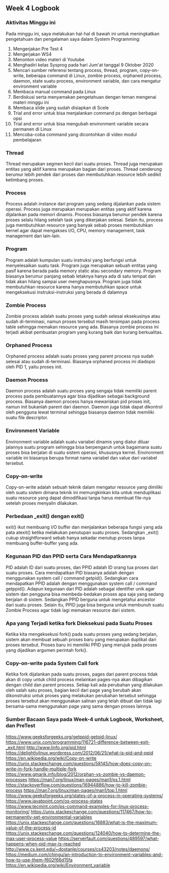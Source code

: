 ## Week 4 Logbook

### Aktivitas Minggu ini
Pada minggu ini, saya melakukan hal-hal di bawah ini untuk meningkatkan pengetahuan dan pengalaman saya dalam System Programming:
1. Mengerjakan Pre Test 4
2. Mengerjakan WS4
3. Menonton video materi di Youtube
4. Menghadiri kelas Sysprog pada hari Jum'at tanggal 9 Oktober 2020
5. Mencari sumber referensi tentang process, thread, program, copy-on-write, beberapa command di Linux, zombie process, orphaned process, daemon, state suatu process, environment variable, dan cara mengatur environment variable
6. Membaca manual command pada Linux
7. Berdiskusi serta menyamakan pengetahuan dengan teman mengenai materi minggu ini
8. Membaca slide yang sudah disiapkan di Scele
9. Trial and error untuk bisa menjalankan command ps dengan berbagai opsi
10. Trial and error untuk bisa mengubah environment variable secara permanen di Linux
11. Mencoba-coba command yang dicontohkan di video modul pembelajaran

### Thread
Thread merupakan segmen kecil dari suatu proses. Thread juga merupakan entitas yang aktif karena merupakan bagian dari proses. Thread cenderung berumur lebih pendek dari proses dan membutuhkan resource lebih sedikit ketimbang proses.

### Process
Process adalah instance dari program yang sedang dijalankan pada sistem operasi. Process juga merupakan merupakan entitas yang aktif karena dijalankan pada memori dinamis. Process biasanya berumur pendek karena proses selalu hilang setelah task yang dikerjakan selesai. Selain itu, process juga membutuhkan resource yang banyak sebab proses membutuhkan kernel agar dapat mengakses I/O, CPU, memory management, task management dan lain-lain.

### Program
Program adalah kumpulan suatu instruksi yang berfungsi untuk menyelesaikan suatu task. Program juga merupakan sebuah entitas yang pasif karena berada pada memory static atau secondary memory. Program biasanya berumur panjang sebab letaknya hanya ada di satu tempat dan tidak akan hilang sampai user menghapusnya. Program juga tidak membutuhkan resource karena hanya membutuhkan space untuk mengeksekusi instruksi-instruksi yang berada di dalamnya

### Zombie Process
Zombie process adalah suatu proses yang sudah selesai eksekusinya atau sudah di-terminasi, namun proses tersebut masih tersimpan pada process table sehingga memakan resource yang ada. Biasanya zombie process ini terjadi akibat pembuatan program yang kurang baik dan kurang berkualitas.

### Orphaned Process
Orphaned process adalah suatu proses yang parent process nya sudah selesai atau sudah di-terminasi. Biasanya orphaned process ini diadopsi oleh PID 1, yaitu proses init.

### Daemon Process
Daemon process adalah suatu proses yang sengaja tidak memiliki parent process pada pembuatannya agar bisa dijadikan sebagai background process. Biasanya daemon process hanya mewariskan pid proses init, namun init bukanlah parent dari daemon. Daemon juga tidak dapat dikontrol oleh pengguna lewat terminal sehingga biasanya daemon tidak memiliki suatu file descriptor.

### Environment Variable
Environment variable adalah suatu variabel dinamis yang diatur diluar jalannya suatu program sehingga bisa berpengaruh untuk bagaimana suatu proses bisa berjalan di suatu sistem operasi, khususnya kernel. Environment variable ini biasanya berupa format nama variabel dan value dari variabel tersebut. 

### Copy-on-write
Copy-on-write adalah sebuah teknik dalam mengatur resource yang dimiliki oleh suatu sistem dimana teknik ini memungkinkan kita untuk menduplikasi suatu resource yang dapat dimodifikasi tanpa harus membuat file-nya setelah proses menyalin dilakukan.

### Perbedaan _exit() dengan exit()
exit() ikut membuang I/O buffer dan menjalankan beberapa fungsi yang ada pata atexit() ketika melakukan penutupan suatu proses. Sedangkan _exit() cukup straightforward sebab hanya sekadar menutup proses tanpa membuang buffer-buffer yang ada.

### Kegunaan PID dan PPID serta Cara Mendapatkannya
PID adalah ID dari suatu proses, dan PPID adalah ID orang tua proses dari suatu proses. Cara mendapatkan PID biasanya adalah dengan menggunakan system call / command getpid(). Sedangkan cara mendapatkan PPID adalah dengan menggunakan system call / command getppid(). Adapun kegunaan dari PID adalah sebagai identifier unik agar sistem dan pengguna bisa membeda-bedakan proses apa saja yang sedang berjalan di sistem. Sedangkan PPID berguna untuk mengetahui ancestor dari suatu proses. Selain itu, PPID juga bisa berguna untuk membunuh suatu Zombie Process agar tidak lagi memakan resource dari sistem.

### Apa yang Terjadi ketika fork Dieksekusi pada Suatu Proses 
Ketika kita mengeksekusi fork() pada suatu proses yang sedang berjalan, sistem akan membuat sebuah proses baru yang merupakan duplikat dari proses tersebut. Proses baru ini memiliki PPID yang merujuk pada proses yang dijadikan argumen perintah fork().

### Copy-on-write pada System Call fork
Ketika fork dijalankan pada suatu proses, pages dari parent process tidak akan di copy untuk child process melainkan pages-nya akan dibagikan dengan child dan parent process. Setiap kali ada perubahan yang dilakukan oleh salah satu proses, bagian kecil dari page yang berubah akan dikonstruksi untuk proses yang melakukan perubahan tersebut sehingga proses tersebut akan menggunakan salinan yang telah dibuat dan tidak lagi bersama-sama menggunakan page yang sama dengan proses lainnya.

### Sumber Bacaan Saya pada Week-4 untuk Logbook, Worksheet, dan PreTest
https://www.geeksforgeeks.org/getppid-getpid-linux/
https://www.unix.com/programming/116721-difference-between-exit-_exit.html
http://www.linfo.org/pid.html
https://delightlylinux.wordpress.com/2012/06/25/what-is-pid-and-ppid
https://en.wikipedia.org/wiki/Copy-on-write
https://unix.stackexchange.com/questions/58145/how-does-copy-on-write-in-fork-handle-multiple-fork
https://www.gmarik.info/blog/2012/orphan-vs-zombie-vs-daemon-processes
https://man7.org/linux/man-pages/man1/ps.1.html
https://stackoverflow.com/questions/16944886/how-to-kill-zombie-process
https://man7.org/linux/man-pages/man1/top.1.html
https://www.geeksforgeeks.org/states-of-a-process-in-operating-systems/
https://www.javatpoint.com/os-process-states
https://www.tecmint.com/ps-command-examples-for-linux-process-monitoring/
https://unix.stackexchange.com/questions/117467/how-to-permanently-set-environmental-variables
https://unix.stackexchange.com/questions/16883/what-is-the-maximum-value-of-the-process-id
https://unix.stackexchange.com/questions/124040/how-to-determine-the-max-user-process-value
https://serverfault.com/questions/489597/what-happens-when-pid-max-is-reached
http://www.cs.kent.edu/~dostanle/courses/cs43203/notes/daemons/
https://medium.com/chingu/an-introduction-to-environment-variables-and-how-to-use-them-f602f66d15fa
https://en.wikipedia.org/wiki/Environment_variable
